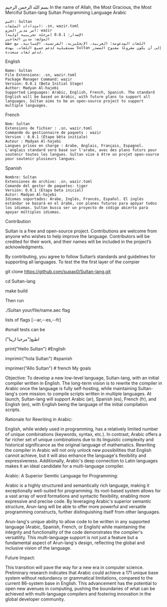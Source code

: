 بسم الله الرحمن الرحيم
In the name of Allah, the Most Gracious, the Most Merciful
Sultan-lang
Sultan Programming Language
Arabic

    الاسم: Sultan
    امتدادات الملفات: .sn, wazir.toml
    أمر مدير الحزم: wazir
    الإصدار: 0.0.1 (مرحلة تجريبية أولية)
    المؤلف: مدين الحاجبي
    اللغات المدعومة: العربية، الإنجليزية، الفرنسية، الإسبانية. مع خطط مستقبلية لدعم جميع اللغات. يهدف Sultan إلى أن يكون مشروعًا مفتوح المصدر لدعم لغات متعددة.

English

    Name: Sultan
    File Extensions: .sn, wazir.toml
    Package Manager Command: wazir
    Version: 0.0.1 (Beta Initial Stage)
    Author: Madyan Al-hajebi
    Supported Languages: Arabic, English, French, Spanish. The standard English will be based on Arabic, with future plans to support all languages. Sultan aims to be an open-source project to support multiple languages.

French

    Nom: Sultan
    Extensions de fichier : .sn, wazir.toml
    Commande du gestionnaire de paquets : wazir
    Version : 0.0.1 (Étape bêta initiale)
    Auteur : Madyan Al-hajebi
    Langues prises en charge : Arabe, Anglais, Français, Espagnol. L'anglais standard sera basé sur l'arabe, avec des plans futurs pour soutenir toutes les langues. Sultan vise à être un projet open-source pour soutenir plusieurs langues.

Spanish

    Nombre: Sultan
    Extensiones de archivo: .sn, wazir.toml
    Comando del gestor de paquetes: tiger
    Versión: 0.0.1 (Etapa beta inicial)
    Autor: Madyan Al-hajebi
    Idiomas soportados: Árabe, Inglés, Francés, Español. El inglés estándar se basará en el árabe, con planes futuros para apoyar todos los idiomas. Sultan busca ser un proyecto de código abierto para apoyar múltiples idiomas.

Contribution

Sultan is a free and open-source project. Contributions are welcome from anyone who wishes to help improve the language. Contributors will be credited for their work, and their names will be included in the project’s acknowledgments.

By contributing, you agree to follow Sultan’s standards and guidelines for supporting all languages.
To test the the first layer of the compier

git clone https://github.com/supax0/Sultan-lang.git

cd Sultan-lang

make build

Then run

./Sultan your/file/name.aec flag

lists of flags [--ar,--es,--fr]

#small tests can be

اطبع("مرحبا ارينا")

print("Hello Sultan") #English

imprimir("hola Sultan") #spanish

imprimer("Allo Sultan") # french
My goals

Objective: To develop a new low-level language, Sultan-lang, with an initial compiler written in English. The long-term vision is to rewrite the compiler in Arabic once the language is fully self-hosting, while maintaining Sultan-lang's core mission: to compile scripts written in multiple languages. At launch, Sultan-lang will support Arabic (ar), Spanish (es), French (fr), and English (en), with English being the language of the initial compilation scripts.

Rationale for Rewriting in Arabic:

English, while widely used in programming, has a relatively limited number of unique combinations (keywords, syntax, etc.). In contrast, Arabic offers a far richer set of unique combinations due to its linguistic complexity and historical significance as the original language of mathematics. Rewriting the compiler in Arabic will not only unlock new possibilities that English cannot achieve, but it will also enhance the language's flexibility and expressiveness. Additionally, Arabic's deep connection to Latin languages makes it an ideal candidate for a multi-language compiler.

Arabic: A Superior Semitic Language for Programming:

Arabic is a highly structured and semantically rich language, making it exceptionally well-suited for programming. Its root-based system allows for a vast array of word formations and syntactic flexibility, enabling more expressive and precise code. By leveraging Arabic's superior semantic structure, Arun-lang will be able to offer more powerful and versatile programming constructs, further distinguishing itself from other languages.

Arun-lang's unique ability to allow code to be written in any supported language (Arabic, Spanish, French, or English) while maintaining the integrity and functionality of the code demonstrates the compiler's versatility. This multi-language support is not just a feature but a fundamental aspect of Arun-lang's design, reflecting the global and inclusive vision of the language.

Future Impact:

This transition will pave the way for a new era in computer science. Preliminary research indicates that Arabic could achieve a 171 unique base system without redundancy or grammatical limitations, compared to the current 86-system base in English. This advancement has the potential to open new avenues in computing, pushing the boundaries of what can be achieved with multi-language compilers and fostering innovation in the global developer community.
